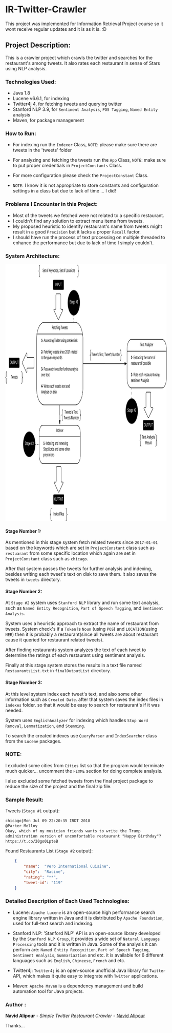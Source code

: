 # IR-Twitter-Crawler
This project was implemented for Information Retrieval Project course so it wont receive regular updates and it is as it is. :D

## Project Description:
This is a crawler project which crawls the twitter and searches for the restaurant's among tweets.
It also rates each restaurant in sense of Stars using NLP analysis.

### Technologies Used:
  - Java 1.8
  - Lucene v6.6.1, for indexing
  - Twitter4j 4, for fetching tweets and querying twitter
  - Stanford NLP 3.9, for `Sentiment Analysis`, `POS Tagging`, `Named Entity` analysis
  - Maven, for package management

  
### How to Run:
  - For indexing run the `Indexer` Class, `NOTE`: please make sure there are tweets in the 'tweets' folder
  
  - For analyzing and fetching the tweets run the `App` Class, `NOTE`: make sure to put proper credentials in `ProjectConstants` Class.
  
  - For more configuration please check the `ProjectConstant` Class.
  
  - `NOTE`: I know it is not appropriate to store constants and configuration settings in a class but due to lack of time ... I did!
  
### Problems I Encounter in this Project:
  - Most of the tweets we fetched were not related to a specific restaurant.
  - I couldn't find any solution to extract menu items from tweets.
  - My proposed heuristic to identify restaurant's name from tweets might result in a good `Precision` but it lacks a proper `Recall` factor.
  - I should have run the process of text processing on multiple threaded to enhance the performance but due to lack of time I simply couldn't.
  
### System Architecture:
<img src="./reportFiles/systemDiagram.png" alt="system-Diagram"  width="" height="800">

#### Stage Number 1:
As mentioned in this stage system fetch related tweets since `2017-01-01` based on the keywords which are set in `ProjectConstant` class such as `restuarant` from some specific location which again are set in `ProjectConstant` class such as `chicago`. 

After that system passes the tweets for further analysis and indexing, besides writing each tweet's text on disk to save them. it also saves the tweets in `tweets` directory.
 
#### Stage Number 2:
At `Stage #2` system uses `Stanford NLP` library and run some text analysis, such as `Named Entity Recognition`, `Part of Speech Tagging`, and `Sentiment Analysis`.

System uses a heuristic approach to extract the name of restaurant from tweets. System check's if a `Token` is `Noun` (using `POS`) and `LOCATION`(using `NER`) then it is probably a restaurant(since all tweets are about restaurant cause it queried for restaurant related tweets).

After finding restaurants system analyzes the text of each tweet to determine the ratings of each restaurant using sentiment analysis.

Finally at this stage system stores the results in a text file named `RestaurantsList.txt` in `finalOutputList` directory.
 
#### Stage Number 3:
At this level system index each tweet's text, and also some other information such as `Created Date`. after that system saves the index files in `indexes` folder. so that it would be easy to search for restaurant's if it was needed.

System uses `EnglishAnalyzer` for indexing which handles `Stop Word Removal`, `Lemmatization`, and `Stemming`.

To search the created indexes use `QueryParser` and `IndexSearcher` class from the `Lucene` packages.

### NOTE:
I excluded some cities from `Cities` list so that the program would terminate much quicker... uncomment the `FIXME` section for doing complete analysis.


I also excluded some fetched tweets from the final project package to reduce the size of the project and the final zip file. 

### Sample Result:
Tweets (`Stage #1` output):
```
chicago|Mon Jul 09 22:20:35 IRDT 2018
@Parker Molloy
Okay, which of my musician friends wants to write the Trump administration version of uncomfortable restaurant "Happy Birthday"? https://t.co/20go0LpteB
```

Found Restaurants List (`Stage #2` output):

```json
    {
    	"name":  "Vero International Cuisine",
    	"city":  "Racine",
    	"rating": "**",
    	"tweet-id": "119"
    }
```

### Detailed Description of Each Used Technologies:
  - Lucene: `Apache Lucene` is an open-source high performance search engine library written in Java and it is distributed by `Apache Foundation`, used for full-text search and indexing.
  
  - Stanford NLP: 'Stanford NLP' API is an open-source library developed by the `Stanford NLP Group`, it provides a wide set of `Natural Language Processing` tools and it is written in Java.
   Some of the analysis it can perform are: `Named Entity Recognition`, `Part of Speech Tagging`, `Sentiment Analysis`, `Summariaztion` and etc.
   it is available for 6 different languages such as `English`, `Chineese`, `French` and etc.
   
  - Twitter4j: `Twitter4j` is an open-source unofficial Java library for `Twitter` API, which makes it quite easy to integrate with `Twitter` applications.
      
  - Maven: `Apache Maven` is a dependency management and build automation tool for Java projects.
        

### Author : 
 **Navid Alipour** - *Simple Twitter Restaurant Crawler* - [Navid Alipour](https://github.com/navid9675)

Thanks...
